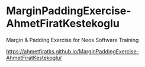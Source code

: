 # MarginPaddingExercise-AhmetFiratKestekoglu
Margin &amp; Padding Exercise for Neos Software Training


https://ahmetfiratks.github.io/MarginPaddingExercise-AhmetFiratKestekoglu/